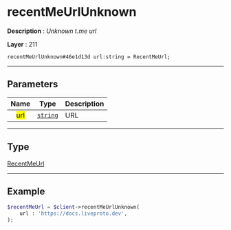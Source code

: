 # recentMeUrlUnknown

**Description** : *Unknown t\.me url*

**Layer** : 211

```tl
recentMeUrlUnknown#46e1d13d url:string = RecentMeUrl;
```

---

## Parameters

| Name | Type | Description |
| :---: | :---: | :--- |
| <mark>url</mark> | [`string`](type/string) | URL |

---

## Type

[RecentMeUrl](type/RecentMeUrl)

---

## Example

```php
$recentMeUrl = $client->recentMeUrlUnknown(
	url : 'https://docs.liveproto.dev',
);
```